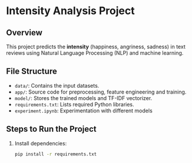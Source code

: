 # Intensity Analysis Project

## Overview
This project predicts the **intensity** (happiness, angriness, sadness) in text reviews using Natural Language Processing (NLP) and machine learning.

## File Structure
- `data/`: Contains the input datasets.
- `app/`: Source code for preprocessing, feature engineering and training.
- `model/`: Stores the trained models and TF-IDF vectorizer.
- `requirements.txt`: Lists required Python libraries.
- `experiment.ipynb`: Experimentation with different models

## Steps to Run the Project
1. Install dependencies:
   ```bash
   pip install -r requirements.txt
